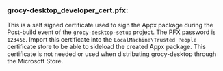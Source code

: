 ### grocy-desktop_developer_cert.pfx:

This is a self signed certificate used to sign the Appx package during the Post-build event of the `grocy-desktop-setup` project. The PFX password is `123456`. Import this certificate into the `LocalMachine\Trusted People` certificate store to be able to sideload the created Appx package. This certificate is not needed or used when distributing grocy-desktop through the Microsoft Store.
